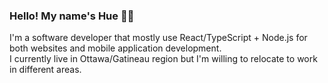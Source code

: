 ### Hello! My name's Hue 👋👋

I'm a software developer that mostly use React/TypeScript + Node.js for both websites and mobile application development. <br />
I currently live in Ottawa/Gatineau region but I'm willing to relocate to work in different areas.

